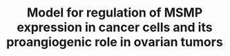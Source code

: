 ---
annotations:
- id: DOID:2394
  parent: disease of cellular proliferation
  type: Disease Ontology
  value: ovarian cancer
- id: PW:0000831
  parent: signaling pathway
  type: Pathway Ontology
  value: CC chemokine mediated signaling pathway
- id: CL:0000115
  parent: native cell
  type: Cell Type Ontology
  value: endothelial cell
- id: PW:0000605
  parent: disease pathway
  type: Pathway Ontology
  value: cancer pathway
authors:
- Khanspers
- Fehrhart
- Egonw
communities:
- CPTAC
description: Proposed model for regulation of MSMP expression in cancer cells under
  hypoxic conditions and the proangiogenic role of MSMP in ovarian tumors.  The recruitment
  of the transcriptional repressor CTCF to the MSMP enhancer region is regulated by
  changes in H3 acetylation of the MSMP enhancer. In hypoxic conditions, the repressor-enhancer
  binding is disrupted, leading to increased expression of MSMP. Secretion of MSMP
  triggers MAPK signaling in endothelial cells (presumably via CCR2 signaling), which
  promotes angiogenesis.   This suggests that MSMP inhibition in combination with
  antiangiogenesis drugs (anti-VEGF) could be a new strategy to overcome resistance
  to antiangiogenesis therapy.  Description adapted from Mitamura et al.
last-edited: 2019-11-29
ndex: f481becb-8b6a-11eb-9e72-0ac135e8bacf
organisms:
- Homo sapiens
redirect_from:
- /index.php/Pathway:WP4397
- /instance/WP4397
- /instance/WP4397_r123433
revision: r123433
schema-jsonld:
- '@context': https://schema.org/
  '@id': https://wikipathways.github.io/pathways/WP4397.html
  '@type': Dataset
  creator:
    '@type': Organization
    name: WikiPathways
  description: Proposed model for regulation of MSMP expression in cancer cells under
    hypoxic conditions and the proangiogenic role of MSMP in ovarian tumors.  The
    recruitment of the transcriptional repressor CTCF to the MSMP enhancer region
    is regulated by changes in H3 acetylation of the MSMP enhancer. In hypoxic conditions,
    the repressor-enhancer binding is disrupted, leading to increased expression of
    MSMP. Secretion of MSMP triggers MAPK signaling in endothelial cells (presumably
    via CCR2 signaling), which promotes angiogenesis.   This suggests that MSMP inhibition
    in combination with antiangiogenesis drugs (anti-VEGF) could be a new strategy
    to overcome resistance to antiangiogenesis therapy.  Description adapted from
    Mitamura et al.
  keywords:
  - CCR2
  - CTCF
  - MSMP
  license: CC0
  name: Model for regulation of MSMP expression in cancer cells and its proangiogenic
    role in ovarian tumors
seo: CreativeWork
title: Model for regulation of MSMP expression in cancer cells and its proangiogenic
  role in ovarian tumors
wpid: WP4397
---